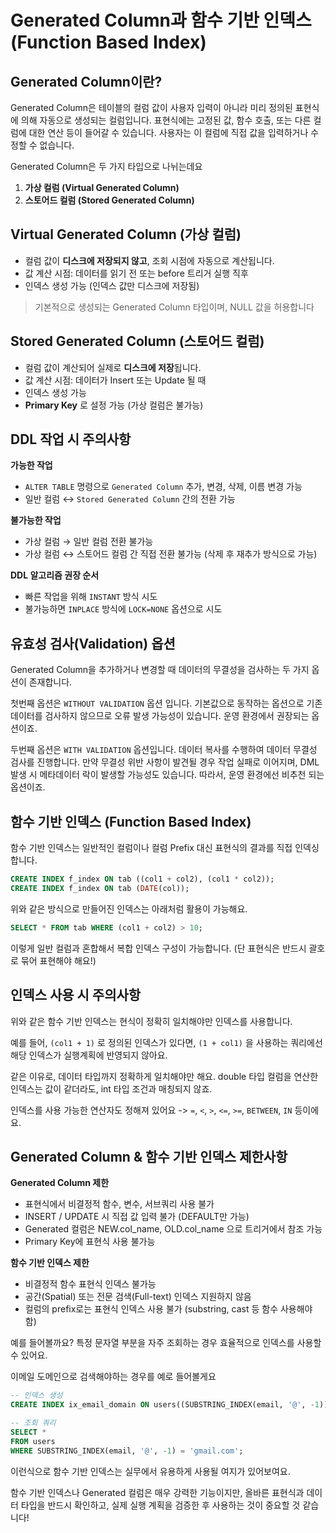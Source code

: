 # Generated Column과 함수 기반 인덱스(Function Based Index)

## Generated Column이란?
Generated Column은 테이블의 컬럼 값이 사용자 입력이 아니라 미리 정의된 표현식에 의해 자동으로 생성되는 컬럼입니다. 표현식에는 고정된 값, 함수 호출, 또는 다른 컬럼에 대한 연산 등이 들어갈 수 있습니다. 사용자는 이 컬럼에 직접 값을 입력하거나 수정할 수 없습니다.

Generated Column은 두 가지 타입으로 나뉘는데요

1. **가상 컬럼 (Virtual Generated Column)**
2. **스토어드 컬럼 (Stored Generated Column)**

## Virtual Generated Column (가상 컬럼)
- 컬럼 값이 **디스크에 저장되지 않고**, 조회 시점에 자동으로 계산됩니다.
- 값 계산 시점: 데이터를 읽기 전 또는 before 트리거 실행 직후
- 인덱스 생성 가능 (인덱스 값만 디스크에 저장됨)

> 기본적으로 생성되는 Generated Column 타입이며, NULL 값을 허용합니다

## Stored Generated Column (스토어드 컬럼)
- 컬럼 값이 계산되어 실제로 **디스크에 저장**됩니다.
- 값 계산 시점: 데이터가 Insert 또는 Update 될 때
- 인덱스 생성 가능
- **Primary Key** 로 설정 가능 (가상 컬럼은 불가능)

## DDL 작업 시 주의사항

**가능한 작업**
- `ALTER TABLE` 명령으로 `Generated Column` 추가, 변경, 삭제, 이름 변경 가능
- 일반 컬럼 ↔ `Stored Generated Column` 간의 전환 가능
 
**불가능한 작업**
- 가상 컬럼 → 일반 컬럼 전환 불가능
- 가상 컬럼 ↔ 스토어드 컬럼 간 직접 전환 불가능 (삭제 후 재추가 방식으로 가능)
 
**DDL 알고리즘 권장 순서**
- 빠른 작업을 위해 `INSTANT` 방식 시도
- 불가능하면 `INPLACE` 방식에 `LOCK=NONE` 옵션으로 시도
 
## 유효성 검사(Validation) 옵션

Generated Column을 추가하거나 변경할 때 데이터의 무결성을 검사하는 두 가지 옵션이 존재합니다.

첫번째 옵션은 `WITHOUT VALIDATION` 옵션 입니다. 기본값으로 동작하는 옵션으로 기존 데이터를 검사하지 않으므로 오류 발생 가능성이 있습니다. 운영 환경에서 권장되는 옵션이죠.

두번째 옵션은 `WITH VALIDATION` 옵션입니다. 데이터 복사를 수행하여 데이터 무결성 검사를 진행합니다. 만약 무결성 위반 사항이 발견될 경우 작업 실패로 이어지며, DML 발생 시 메타데이터 락이 발생할 가능성도 있습니다.
따라서, 운영 환경에선 비추천 되는 옵션이죠.

## 함수 기반 인덱스 (Function Based Index)

함수 기반 인덱스는 일반적인 컬럼이나 컬럼 Prefix 대신 표현식의 결과를 직접 인덱싱합니다.

```sql
CREATE INDEX f_index ON tab ((col1 + col2), (col1 * col2));
CREATE INDEX f_index ON tab (DATE(col));
```

위와 같은 방식으로 만들어진 인덱스는 아래처럼 활용이 가능해요.

```sql
SELECT * FROM tab WHERE (col1 + col2) > 10;
```

이렇게 일반 컬럼과 혼합해서 복합 인덱스 구성이 가능합니다. (단 표현식은 반드시 괄호로 묶어 표현해야 해요!)

## 인덱스 사용 시 주의사항

위와 같은 함수 기반 인덱스는 현식이 정확히 일치해야만 인덱스를 사용합니다.

예를 들어, `(col1 + 1)` 로 정의된 인덱스가 있다면, `(1 + col1)` 을 사용하는 쿼리에선 해당 인덱스가 실행계획에 반영되지 않아요.

같은 이유로, 데이터 타입까지 정확하게 일치해야만 해요. double 타입 컬럼을 연산한 인덱스는 값이 같더라도, int 타입 조건과 매칭되지 않죠.

인덱스를 사용 가능한 연산자도 정해져 있어요 -> `=`, `<`, `>`, `<=`, `>=`, `BETWEEN`, `IN` 등이에요.

## Generated Column & 함수 기반 인덱스 제한사항

**Generated Column 제한**
- 표현식에서 비결정적 함수, 변수, 서브쿼리 사용 불가
- INSERT / UPDATE 시 직접 값 입력 불가 (DEFAULT만 가능)
- Generated 컬럼은 NEW.col_name, OLD.col_name 으로 트리거에서 참조 가능
- Primary Key에 표현식 사용 불가능

**함수 기반 인덱스 제한**
- 비결정적 함수 표현식 인덱스 불가능
- 공간(Spatial) 또는 전문 검색(Full-text) 인덱스 지원하지 않음
- 컬럼의 prefix로는 표현식 인덱스 사용 불가 (substring, cast 등 함수 사용해야 함)

예를 들어볼까요? 특정 문자열 부분을 자주 조회하는 경우 효율적으로 인덱스를 사용할 수 있어요.

이메일 도메인으로 검색해야하는 경우를 예로 들어볼게요

```sql
-- 인덱스 생성
CREATE INDEX ix_email_domain ON users((SUBSTRING_INDEX(email, '@', -1)));

-- 조회 쿼리
SELECT *
FROM users
WHERE SUBSTRING_INDEX(email, '@', -1) = 'gmail.com';
```

이런식으로 함수 기반 인덱스는 실무에서 유용하게 사용될 여지가 있어보여요.

함수 기반 인덱스나 Generated 컬럼은 매우 강력한 기능이지만, 올바른 표현식과 데이터 타입을 반드시 확인하고, 실제 실행 계획을 검증한 후 사용하는 것이 중요할 것 같습니다!
